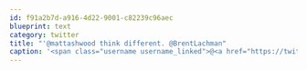 ```yaml
---
id: f91a2b7d-a916-4d22-9001-c82239c96aec
blueprint: text
category: twitter
title: "'@mattashwood think different. @BrentLachman"
caption: '<span class="username username_linked">@<a href="https://twitter.com/mattashwood" title="Matt Ashwood">mattashwood</a></span> think different. <span class="username username_linked">@<a href="https://twitter.com/BrentLachman" title="Brent Lachman">BrentLachman</a></span>'
---
```

